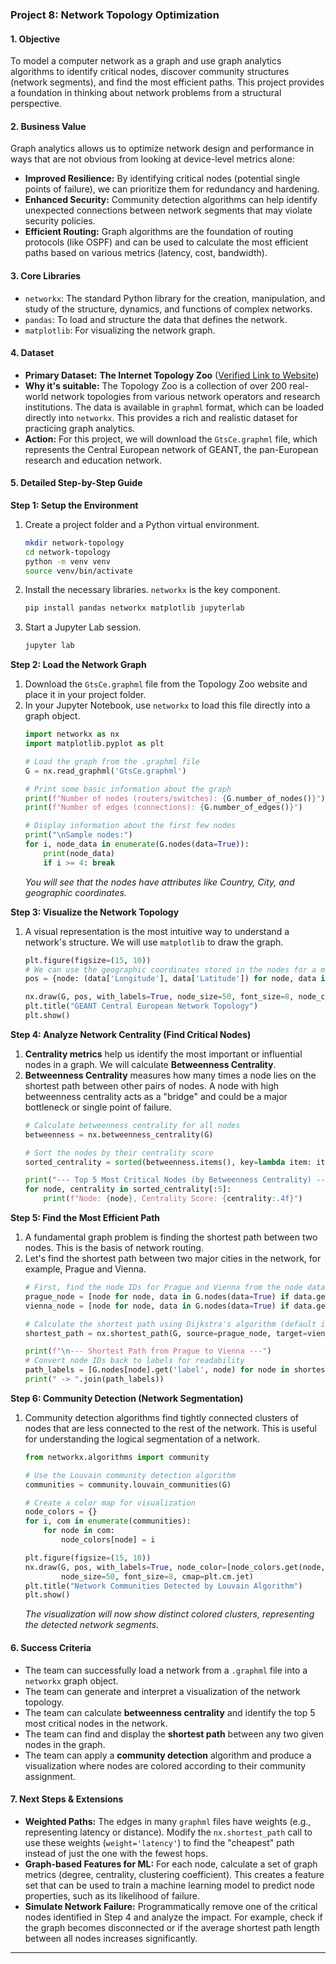 
### **Project 8: Network Topology Optimization**

#### **1. Objective**
To model a computer network as a graph and use graph analytics algorithms to identify critical nodes, discover community structures (network segments), and find the most efficient paths. This project provides a foundation in thinking about network problems from a structural perspective.

#### **2. Business Value**
Graph analytics allows us to optimize network design and performance in ways that are not obvious from looking at device-level metrics alone:
*   **Improved Resilience:** By identifying critical nodes (potential single points of failure), we can prioritize them for redundancy and hardening.
*   **Enhanced Security:** Community detection algorithms can help identify unexpected connections between network segments that may violate security policies.
*   **Efficient Routing:** Graph algorithms are the foundation of routing protocols (like OSPF) and can be used to calculate the most efficient paths based on various metrics (latency, cost, bandwidth).

#### **3. Core Libraries**
*   `networkx`: The standard Python library for the creation, manipulation, and study of the structure, dynamics, and functions of complex networks.
*   `pandas`: To load and structure the data that defines the network.
*   `matplotlib`: For visualizing the network graph.

#### **4. Dataset**
*   **Primary Dataset:** **The Internet Topology Zoo** ([Verified Link to Website](http://www.topology-zoo.org/dataset.html))
*   **Why it's suitable:** The Topology Zoo is a collection of over 200 real-world network topologies from various network operators and research institutions. The data is available in `graphml` format, which can be loaded directly into `networkx`. This provides a rich and realistic dataset for practicing graph analytics.
*   **Action:** For this project, we will download the `GtsCe.graphml` file, which represents the Central European network of GEANT, the pan-European research and education network.

#### **5. Detailed Step-by-Step Guide**

**Step 1: Setup the Environment**
1.  Create a project folder and a Python virtual environment.
    ```bash
    mkdir network-topology
    cd network-topology
    python -m venv venv
    source venv/bin/activate
    ```
2.  Install the necessary libraries. `networkx` is the key component.
    ```bash
    pip install pandas networkx matplotlib jupyterlab
    ```
3.  Start a Jupyter Lab session.
    ```bash
    jupyter lab
    ```

**Step 2: Load the Network Graph**
1.  Download the `GtsCe.graphml` file from the Topology Zoo website and place it in your project folder.
2.  In your Jupyter Notebook, use `networkx` to load this file directly into a graph object.
    ```python
    import networkx as nx
    import matplotlib.pyplot as plt

    # Load the graph from the .graphml file
    G = nx.read_graphml('GtsCe.graphml')

    # Print some basic information about the graph
    print(f"Number of nodes (routers/switches): {G.number_of_nodes()}")
    print(f"Number of edges (connections): {G.number_of_edges()}")

    # Display information about the first few nodes
    print("\nSample nodes:")
    for i, node_data in enumerate(G.nodes(data=True)):
        print(node_data)
        if i >= 4: break
    ```
    *You will see that the nodes have attributes like Country, City, and geographic coordinates.*

**Step 3: Visualize the Network Topology**
1.  A visual representation is the most intuitive way to understand a network's structure. We will use `matplotlib` to draw the graph.
    ```python
    plt.figure(figsize=(15, 10))
    # We can use the geographic coordinates stored in the nodes for a more meaningful layout
    pos = {node: (data['Longitude'], data['Latitude']) for node, data in G.nodes(data=True)}

    nx.draw(G, pos, with_labels=True, node_size=50, font_size=8, node_color='skyblue')
    plt.title("GEANT Central European Network Topology")
    plt.show()
    ```

**Step 4: Analyze Network Centrality (Find Critical Nodes)**
1.  **Centrality metrics** help us identify the most important or influential nodes in a graph. We will calculate **Betweenness Centrality**.
2.  **Betweenness Centrality** measures how many times a node lies on the shortest path between other pairs of nodes. A node with high betweenness centrality acts as a "bridge" and could be a major bottleneck or single point of failure.
    ```python
    # Calculate betweenness centrality for all nodes
    betweenness = nx.betweenness_centrality(G)

    # Sort the nodes by their centrality score
    sorted_centrality = sorted(betweenness.items(), key=lambda item: item[1], reverse=True)

    print("--- Top 5 Most Critical Nodes (by Betweenness Centrality) ---")
    for node, centrality in sorted_centrality[:5]:
        print(f"Node: {node}, Centrality Score: {centrality:.4f}")
    ```

**Step 5: Find the Most Efficient Path**
1.  A fundamental graph problem is finding the shortest path between two nodes. This is the basis of network routing.
2.  Let's find the shortest path between two major cities in the network, for example, Prague and Vienna.
    ```python
    # First, find the node IDs for Prague and Vienna from the node data
    prague_node = [node for node, data in G.nodes(data=True) if data.get('label') == 'Prague'][0]
    vienna_node = [node for node, data in G.nodes(data=True) if data.get('label') == 'Vienna'][0]

    # Calculate the shortest path using Dijkstra's algorithm (default in networkx)
    shortest_path = nx.shortest_path(G, source=prague_node, target=vienna_node)

    print(f"\n--- Shortest Path from Prague to Vienna ---")
    # Convert node IDs back to labels for readability
    path_labels = [G.nodes[node].get('label', node) for node in shortest_path]
    print(" -> ".join(path_labels))
    ```

**Step 6: Community Detection (Network Segmentation)**
1.  Community detection algorithms find tightly connected clusters of nodes that are less connected to the rest of the network. This is useful for understanding the logical segmentation of a network.
    ```python
    from networkx.algorithms import community

    # Use the Louvain community detection algorithm
    communities = community.louvain_communities(G)

    # Create a color map for visualization
    node_colors = {}
    for i, com in enumerate(communities):
        for node in com:
            node_colors[node] = i

    plt.figure(figsize=(15, 10))
    nx.draw(G, pos, with_labels=True, node_color=[node_colors.get(node, 0) for node in G.nodes()],
            node_size=50, font_size=8, cmap=plt.cm.jet)
    plt.title("Network Communities Detected by Louvain Algorithm")
    plt.show()
    ```
    *The visualization will now show distinct colored clusters, representing the detected network segments.*

#### **6. Success Criteria**
*   The team can successfully load a network from a `.graphml` file into a `networkx` graph object.
*   The team can generate and interpret a visualization of the network topology.
*   The team can calculate **betweenness centrality** and identify the top 5 most critical nodes in the network.
*   The team can find and display the **shortest path** between any two given nodes in the graph.
*   The team can apply a **community detection** algorithm and produce a visualization where nodes are colored according to their community assignment.

#### **7. Next Steps & Extensions**
*   **Weighted Paths:** The edges in many `graphml` files have weights (e.g., representing latency or distance). Modify the `nx.shortest_path` call to use these weights (`weight='latency'`) to find the "cheapest" path instead of just the one with the fewest hops.
*   **Graph-based Features for ML:** For each node, calculate a set of graph metrics (degree, centrality, clustering coefficient). This creates a feature set that can be used to train a machine learning model to predict node properties, such as its likelihood of failure.
*   **Simulate Network Failure:** Programmatically remove one of the critical nodes identified in Step 4 and analyze the impact. For example, check if the graph becomes disconnected or if the average shortest path length between all nodes increases significantly.

---
